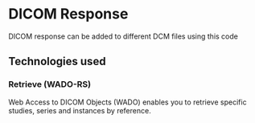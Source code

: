 # DICOM Response

DICOM response can be added to different DCM files using this code

## Technologies used
### Retrieve (WADO-RS)
Web Access to DICOM Objects (WADO) enables you to retrieve specific studies, series and instances by reference.
